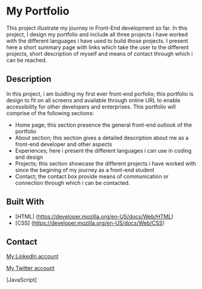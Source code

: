 # My Portfolio

This project illustrate my journey in Front-End development so far. In this project, I design my portfolio and include all three projects i have worked with the different languages i have used to build those projects. I present here a short summary page with links 
which take the user to the different projects, short description of myself and means of contact through which i can be reached.

## Description

In this project, i am buidling my first ever front-end porfolio; this portfolio is design to fit on all screens and available through online URL to enable accessibility for other developers and enterprises. This portfolio will comprise of the following sections:

- Home page; this section presence the general front-end outlook of the portfolio
- About section; this section gives a detailed description about me as a front-end developer and other aspects
- Experiences; here i present the different languages i can use in coding and design
- Projects; this section showcase the different projects i have worked with since the begining of my journey as a front-end student
- Contact; the contact box provide means of communication or connection through which i can be contacted.

## Built With
- [HTML] (https://developer.mozilla.org/en-US/docs/Web/HTML)
-  [CSS] (https://developer.mozilla.org/en-US/docs/Web/CSS)


## Contact
[My LinkedIn account](https://www.linkedin.com/in/ef-ll-pami-pami-04576624b)

[My Twitter account](https://x.com/ItsjoelLeo?t=SxQr4ygxIR8jrr8o7D68yQ&s=03)

[JavaScript]
